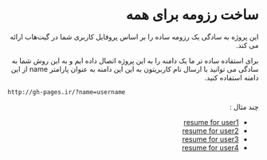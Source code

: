 <div dir="rtl">

# ساخت رزومه برای همه

این پروژه به سادگی یک رزومه ساده را بر اساس پروفایل کاربری شما در گیت‌هاب ارائه می کند.

برای استفاده ساده تر ما یک دامنه را به این پروژه اتصال داده ایم  و به این روش شما به سادگی می توانید با ارسال نام کاربریتون به این این دامنه به عنوان پارامتر name از این دامنه استفاده کنید.

</div>

```
http://gh-pages.ir/?name=username
```

<div dir="rtl">
چند مثال :
<div>

* [resume for user1](http://gh-pages.ir/ghaseminya)
* [resume for user2](http://gh-pages.ir/javadr)
* [resume for user3](http://gh-pages.ir/alishakiba)
* [resume for user4](http://gh-pages.ir/mxamin)
